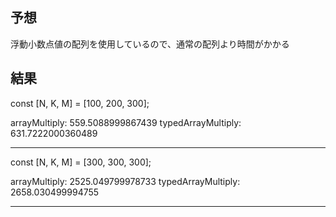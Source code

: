 ## 予想

浮動小数点値の配列を使用しているので、通常の配列より時間がかかる

## 結果

const [N, K, M] = [100, 200, 300];

arrayMultiply: 559.5088999867439
typedArrayMultiply: 631.7222000360489

---

const [N, K, M] = [300, 300, 300];

arrayMultiply: 2525.049799978733
typedArrayMultiply: 2658.030499994755

---
